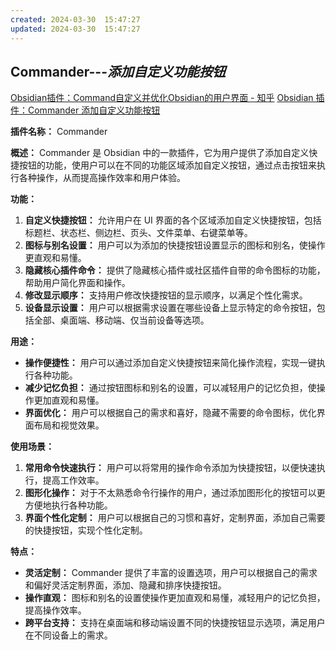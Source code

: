 ```yaml
---
created: 2024-03-30  15:47:27
updated: 2024-03-30  15:47:27
---
```

## Commander---*添加自定义功能按钮*

[Obsidian插件：Command自定义并优化Obsidian的用户界面 - 知乎](https://zhuanlan.zhihu.com/p/669915944)
[Obsidian 插件：Commander 添加自定义功能按钮](https://pkmer.cn/Pkmer-Docs/10-obsidian/obsidian%E7%A4%BE%E5%8C%BA%E6%8F%92%E4%BB%B6/cmdr/)

**插件名称：** Commander

**概述：** Commander 是 Obsidian 中的一款插件，它为用户提供了添加自定义快捷按钮的功能，使用户可以在不同的功能区域添加自定义按钮，通过点击按钮来执行各种操作，从而提高操作效率和用户体验。

**功能：**
1. **自定义快捷按钮：** 允许用户在 UI 界面的各个区域添加自定义快捷按钮，包括标题栏、状态栏、侧边栏、页头、文件菜单、右键菜单等。
2. **图标与别名设置：** 用户可以为添加的快捷按钮设置显示的图标和别名，使操作更直观和易懂。
3. **隐藏核心插件命令：** 提供了隐藏核心插件或社区插件自带的命令图标的功能，帮助用户简化界面和操作。
4. **修改显示顺序：** 支持用户修改快捷按钮的显示顺序，以满足个性化需求。
5. **设备显示设置：** 用户可以根据需求设置在哪些设备上显示特定的命令按钮，包括全部、桌面端、移动端、仅当前设备等选项。

**用途：**
- **操作便捷性：** 用户可以通过添加自定义快捷按钮来简化操作流程，实现一键执行各种功能。
- **减少记忆负担：** 通过按钮图标和别名的设置，可以减轻用户的记忆负担，使操作更加直观和易懂。
- **界面优化：** 用户可以根据自己的需求和喜好，隐藏不需要的命令图标，优化界面布局和视觉效果。

**使用场景：**
1. **常用命令快速执行：** 用户可以将常用的操作命令添加为快捷按钮，以便快速执行，提高工作效率。
2. **图形化操作：** 对于不太熟悉命令行操作的用户，通过添加图形化的按钮可以更方便地执行各种功能。
3. **界面个性化定制：** 用户可以根据自己的习惯和喜好，定制界面，添加自己需要的快捷按钮，实现个性化定制。

**特点：**
- **灵活定制：** Commander 提供了丰富的设置选项，用户可以根据自己的需求和偏好灵活定制界面，添加、隐藏和排序快捷按钮。
- **操作直观：** 图标和别名的设置使操作更加直观和易懂，减轻用户的记忆负担，提高操作效率。
- **跨平台支持：** 支持在桌面端和移动端设置不同的快捷按钮显示选项，满足用户在不同设备上的需求。